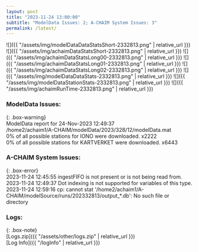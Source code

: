 ```yaml
---
layout: post
title: "2023-11-24 13:00:00"
subtitle: "ModelData Issues: 2; A-CHAIM System Issues: 3"
permalink: /latest/
---
```


![]({{ "/assets/img/modelDataDataStatsShort-2332813.png" | relative_url }})
![]({{ "/assets/img/achaimDataStatsShort-2332813.png" | relative_url }})
![]({{ "/assets/img/achaimDataStatsLong00-2332813.png" | relative_url }})
![]({{ "/assets/img/achaimDataStatsLong01-2332813.png" | relative_url }})
![]({{ "/assets/img/achaimDataStatsLong02-2332813.png" | relative_url }})
![]({{ "/assets/img/modelDataDataStats-2332813.png" | relative_url }})
![]({{ "/assets/img/modelDataStationStats-2332813.png" | relative_url }})
![]({{ "/assets/img/achaimRunTime-2332813.png" | relative_url }})


### ModelData Issues:  
  
{: .box-warning}  
 ModelData report for 24-Nov-2023 12:49:37   
 /home2/achaim1/A-CHAIM/modelData/2023/328/12/modelData.mat   
 0% of all possible stations for IONO were downloaded. x2222   
 0% of all possible stations for KARTVERKET were downloaded. x6443   
  
### A-CHAIM System Issues:  
  
{: .box-error}  
2023-11-24 12:45:55 ingestFIFO is not present or is not being read from.  
2023-11-24 12:49:37 Dot indexing is not supported for variables of this type.  
2023-11-24 12:59:16 cp: cannot stat '/home2/achaim1/A-CHAIM/modelSource/runs/202332813/output_*.db': No such file or directory  

### Logs:  
  
{: .box-note}  
[Logs.zip]({{ "/assets/other/logs.zip" | relative_url }})  
[Log Info]({{ "/logInfo" | relative_url }})  
